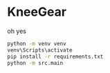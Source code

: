 # KneeGear

oh yes

```bash
python -m venv venv
venv\Scripts\activate
pip install -r requirements.txt
python -m src.main
```
